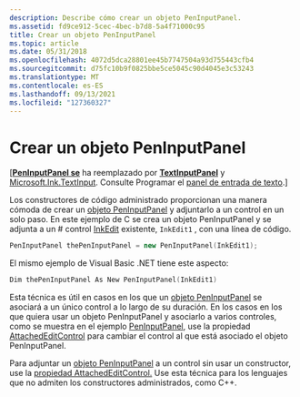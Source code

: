 ```yaml
---
description: Describe cómo crear un objeto PenInputPanel.
ms.assetid: fd9ce912-5cec-4bec-b7d8-5a4f71000c95
title: Crear un objeto PenInputPanel
ms.topic: article
ms.date: 05/31/2018
ms.openlocfilehash: 4072d5dca28801ee45b7747504a93d755443cfb4
ms.sourcegitcommit: d75fc10b9f0825bbe5ce5045c90d4045e3c53243
ms.translationtype: MT
ms.contentlocale: es-ES
ms.lasthandoff: 09/13/2021
ms.locfileid: "127360327"
---
```

# <a name="creating-a-peninputpanel-object"></a>Crear un objeto PenInputPanel

\[[**PenInputPanel se**](peninputpanel-class.md) ha reemplazado por [**TextInputPanel**](/windows/desktop/api/peninputpanel/nn-peninputpanel-itextinputpanel) y [Microsoft.Ink.TextInput](/previous-versions/dotnet/netframework-3.5/ms581554(v=vs.90)). Consulte Programar el [panel de entrada de texto](programming-the-text-input-panel.md).\]

Los constructores de código administrado proporcionan una manera cómoda de crear un [objeto PenInputPanel](/previous-versions/ms583923(v=vs.100)) y adjuntarlo a un control en un solo paso. En este ejemplo de C se crea un objeto PenInputPanel y se adjunta a un \# control [InkEdit](/previous-versions/ms835842(v=msdn.10)) existente, `InkEdit1` , con una línea de código.


```C++
PenInputPanel thePenInputPanel = new PenInputPanel(InkEdit1);
```



El mismo ejemplo de Visual Basic .NET tiene este aspecto:


```C++
Dim thePenInputPanel As New PenInputPanel(InkEdit1)
```



Esta técnica es útil en casos en los que un [objeto PenInputPanel](/previous-versions/ms583923(v=vs.100)) se asociará a un único control a lo largo de su duración. En los casos en los que quiera usar un objeto PenInputPanel y asociarlo a varios controles, como se muestra en el ejemplo [PenInputPanel](peninputpanel-sample.md), use la propiedad [AttachedEditControl](/previous-versions/ms582239(v=vs.100)) para cambiar el control al que está asociado el objeto PenInputPanel.

Para adjuntar un [objeto PenInputPanel](/previous-versions/ms583923(v=vs.100)) a un control sin usar un constructor, use la [propiedad AttachedEditControl.](/previous-versions/ms582239(v=vs.100)) Use esta técnica para los lenguajes que no admiten los constructores administrados, como C++.

 

 
